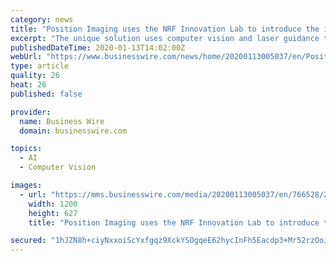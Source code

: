 ```yaml
---
category: news
title: "Position Imaging uses the NRF Innovation Lab to introduce the iPickup™ BOPIS solution for retail"
excerpt: "The unique solution uses computer vision and laser guidance to simplify and expedite item retrieval for customers who buy online and pick up in store (BOPIS). Position Imaging will be showcasing ..."
publishedDateTime: 2020-01-13T14:02:00Z
webUrl: "https://www.businesswire.com/news/home/20200113005037/en/Position-Imaging-NRF-Innovation-Lab-introduce-iPickup™"
type: article
quality: 26
heat: 26
published: false

provider:
  name: Business Wire
  domain: businesswire.com

topics:
  - AI
  - Computer Vision

images:
  - url: "https://mms.businesswire.com/media/20200113005037/en/766528/23/iPickup_Branded_Single_Zone_%281%29.jpg"
    width: 1200
    height: 627
    title: "Position Imaging uses the NRF Innovation Lab to introduce the iPickup™ BOPIS solution for retail"

secured: "1hJZN8h+ciyNxxoiScYxfgqz9XckYSOgqeE62hycInFh5Eacdp3+Mr52rzOoJMAEWcjhHL4BXMeAJaKmq8rHzKg9exXp2Zp/dKKoyfi780+iF4KFQgSBdilK4bbOHZFmDDbPsE6DUgfk8iDJfCfFhvwz1am/RnZdkBaXm3He7jSvMxBYxao6cNyKTMe3BoCyCB1Vd9Q5pyQAhBFj9+zNaMJu/k3XHCeORcLxKQj+5f8JdWuE4yQeU3JZa6djbLzSwUoxCE+9KxM8ejicaA7HuM7upAKpJURmUR3XjtJF+xnGBHsTL0dmjnEHqHpO4FJ/;8mo3SySfJwCzjd1iIt01Pw=="
---
```


